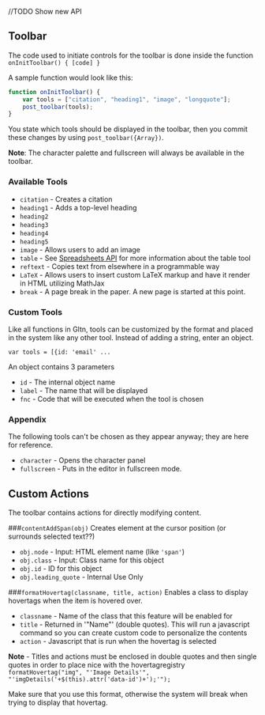 //TODO Show new API
## Toolbar
The code used to initiate controls for the toolbar is done inside the function
`onInitToolbar() { [code] }`

A sample function would look like this:

```JavaScript
function onInitToolbar() {
    var tools = ["citation", "heading1", "image", "longquote"];
    post_toolbar(tools);
}
```

You state which tools should be displayed in the toolbar, then you commit these changes by using `post_toolbar({Array})`.

**Note**: The character palette and fullscreen will always be available in the toolbar.

### Available Tools
* `citation` - Creates a citation
* `heading1` - Adds a top-level heading
* `heading2`
* `heading3`
* `heading4`
* `heading5` 
* `image` - Allows users to add an image
* `table` - See [Spreadsheets API](http://felkerdigitalmedia.com/gltn/docs/index.php?Advanced/Spreadsheets_API) for more information about the table tool
* `reftext` - Copies text from elsewhere in a programmable way
* `LaTeX` - Allows users to insert custom LaTeX markup and have it render in HTML utilizing MathJax
* `break` - A page break in the paper. A new page is started at this point.

### Custom Tools
Like all functions in Gltn, tools can be customized by the format and placed in the system like any other tool. Instead of adding a string, enter an object.

`var tools = [{id: 'email' ...`

An object contains 3 parameters
* `id` - The internal object name
* `label` - The name that will be displayed
* `fnc` - Code that will be executed when the tool is chosen

### Appendix

The following tools can't be chosen as they appear anyway; they are here for reference.
* `character` - Opens the character panel
* `fullscreen` - Puts in the editor in fullscreen mode.


## Custom Actions

The toolbar contains actions for directly modifying content.

###`contentAddSpan(obj)`
Creates element at the cursor position (or surrounds selected text??)

* `obj.node` - Input: HTML element name (like `'span'`)
* `obj.class` - Input: Class name for this object
* `obj.id` - ID for this object
* `obj.leading_quote` - Internal Use Only

###`formatHovertag(classname, title, action)`
Enables a class to display hovertags when the item is hovered over.

* `classname` - Name of the class that this feature will be enabled for
* `title` - Returned in '"Name"' (double quotes). This will run a javascript command so you can create custom code to personalize the contents
* `action` - Javascript that is run when the hovertag is selected

**Note** - Titles and actions must be enclosed in double quotes and then single quotes in order to place nice with the hovertagregistry
`formatHovertag("img", "'Image Details'", "'imgDetails('+$(this).attr('data-id')+');'");`

Make sure that you use this format, otherwise the system will break when trying to display that hovertag.
